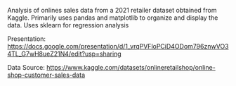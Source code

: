 Analysis of onlines sales data from a 2021 retailer dataset obtained from Kaggle. Primarily uses pandas and matplotlib to organize and display the data. Uses sklearn for regression analysis

Presentation: https://docs.google.com/presentation/d/1_vrqPVFloPCiD4ODom796znwVO34TL_G7wH8ueZ21N4/edit?usp=sharing

Data Source: https://www.kaggle.com/datasets/onlineretailshop/online-shop-customer-sales-data
